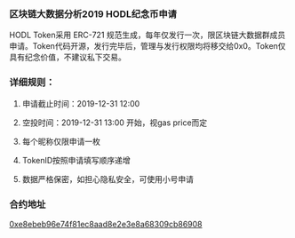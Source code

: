 ### 区块链大数据分析2019 HODL纪念币申请

HODL Token采用 ERC-721 规范生成，每年仅发行一次，限区块链大数据群成员申请。Token代码开源，发行完毕后，管理与发行权限均将移交给0x0。Token仅具有纪念价值，不建议私下交易。

### 详细规则：

1. 申请截止时间：2019-12-31 12:00

2. 空投时间：2019-12-31 13:00 开始，视gas price而定

3. 每个昵称仅限申请一枚

4. TokenID按照申请填写顺序递增

5. 数据严格保密，如担心隐私安全，可使用小号申请


### 合约地址
[0xe8ebeb96e74f81ec8aad8e2e3e8a68309cb86908](https://etherscan.io/address/0xe8ebeb96e74f81ec8aad8e2e3e8a68309cb86908#code)

